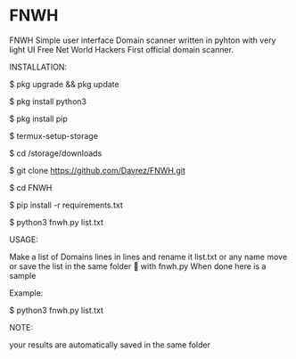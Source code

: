 # FNWH
FNWH Simple user interface Domain scanner written in pyhton with very light UI
Free Net World Hackers First official domain scanner.

INSTALLATION:

$ pkg upgrade && pkg update

$ pkg install python3 

$ pkg install pip 

$ termux-setup-storage

$ cd /storage/downloads 

$ git clone https://github.com/Davrez/FNWH.git

$ cd FNWH 

$ pip install -r requirements.txt 

$ python3 fnwh.py list.txt

USAGE:

Make a list of Domains lines in lines and rename it list.txt or any name 
move or save the list in the same folder 📂 with fnwh.py 
When done here is a sample

Example:

$ python3 fnwh.py list.txt

NOTE: 

your results are automatically saved in the same folder 

